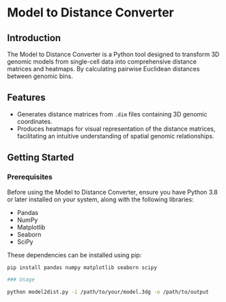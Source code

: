 # Model to Distance Converter

## Introduction

The Model to Distance Converter is a Python tool designed to transform 3D genomic models from single-cell data into comprehensive 
distance matrices and heatmaps. By calculating pairwise Euclidean distances between genomic bins.

## Features

- Generates distance matrices from `.dim` files containing 3D genomic coordinates.
- Produces heatmaps for visual representation of the distance matrices, facilitating an intuitive understanding of spatial genomic 
relationships.

## Getting Started

### Prerequisites

Before using the Model to Distance Converter, ensure you have Python 3.8 or later installed on your system, along with the following 
libraries:
- Pandas
- NumPy
- Matplotlib
- Seaborn
- SciPy

These dependencies can be installed using pip:
```bash
pip install pandas numpy matplotlib seaborn scipy

### Usage

python model2dist.py -i /path/to/your/model.3dg -o /path/to/output

